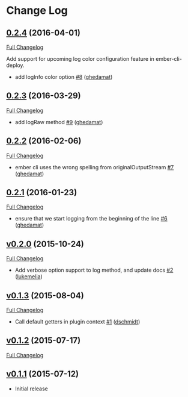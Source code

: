 # Change Log

## [0.2.4](https://github.com/ember-cli-deploy/ember-cli-deploy-plugin/tree/0.2.4) (2016-04-01)
[Full Changelog](https://github.com/ember-cli-deploy/ember-cli-deploy-plugin/compare/v0.2.3...0.2.4)

Add support for upcoming log color configuration feature in ember-cli-deploy.

- add logInfo color option [\#8](https://github.com/ember-cli-deploy/ember-cli-deploy-plugin/pull/8) ([ghedamat](https://github.com/ghedamat))

## [0.2.3](https://github.com/ember-cli-deploy/ember-cli-deploy-plugin/tree/0.2.3) (2016-03-29)
[Full Changelog](https://github.com/ember-cli-deploy/ember-cli-deploy-plugin/compare/v0.2.2...0.2.3)

- add logRaw method [\#9](https://github.com/ember-cli-deploy/ember-cli-deploy-plugin/pull/9) ([ghedamat](https://github.com/ghedamat))

## [0.2.2](https://github.com/ember-cli-deploy/ember-cli-deploy-plugin/tree/0.2.2) (2016-02-06)
[Full Changelog](https://github.com/ember-cli-deploy/ember-cli-deploy-plugin/compare/v0.2.1...0.2.2)

- ember cli uses the wrong spelling from originalOutputStream [\#7](https://github.com/ember-cli-deploy/ember-cli-deploy-plugin/pull/7) ([ghedamat](https://github.com/ghedamat))

## [0.2.1](https://github.com/ember-cli-deploy/ember-cli-deploy-plugin/tree/0.2.1) (2016-01-23)
[Full Changelog](https://github.com/ember-cli-deploy/ember-cli-deploy-plugin/compare/v0.2.0...0.2.1)

- ensure that we start logging from the beginning of the line [\#6](https://github.com/ember-cli-deploy/ember-cli-deploy-plugin/pull/6) ([ghedamat](https://github.com/ghedamat))

## [v0.2.0](https://github.com/ember-cli-deploy/ember-cli-deploy-plugin/tree/v0.2.0) (2015-10-24)
[Full Changelog](https://github.com/ember-cli-deploy/ember-cli-deploy-plugin/compare/v0.1.3...v0.2.0)

- Add verbose option support to log method, and update docs [\#2](https://github.com/ember-cli-deploy/ember-cli-deploy-plugin/pull/2) ([lukemelia](https://github.com/lukemelia))

## [v0.1.3](https://github.com/ember-cli-deploy/ember-cli-deploy-plugin/tree/v0.1.3) (2015-08-04)
[Full Changelog](https://github.com/ember-cli-deploy/ember-cli-deploy-plugin/compare/v0.1.2...v0.1.3)

- Call default getters in plugin context [\#1](https://github.com/ember-cli-deploy/ember-cli-deploy-plugin/pull/1) ([dschmidt](https://github.com/dschmidt))

## [v0.1.2](https://github.com/ember-cli-deploy/ember-cli-deploy-plugin/tree/v0.1.2) (2015-07-17)
[Full Changelog](https://github.com/ember-cli-deploy/ember-cli-deploy-plugin/compare/v0.1.1...v0.1.2)

## [v0.1.1](https://github.com/ember-cli-deploy/ember-cli-deploy-plugin/tree/v0.1.1) (2015-07-12)

- Initial release
